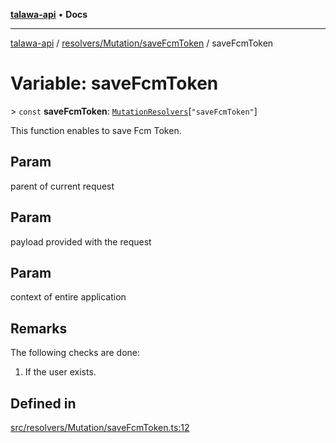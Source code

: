 [**talawa-api**](../../../../README.md) • **Docs**

***

[talawa-api](../../../../modules.md) / [resolvers/Mutation/saveFcmToken](../README.md) / saveFcmToken

# Variable: saveFcmToken

\> `const` **saveFcmToken**: [`MutationResolvers`](../../../../types/generatedGraphQLTypes/type-aliases/MutationResolvers.md)\[`"saveFcmToken"`\]

This function enables to save Fcm Token.

## Param

parent of current request

## Param

payload provided with the request

## Param

context of entire application

## Remarks

The following checks are done:
1. If the user exists.

## Defined in

[src/resolvers/Mutation/saveFcmToken.ts:12](https://github.com/PalisadoesFoundation/talawa-api/blob/1f38da5423898626c6ebfa24896a9c3d008195c6/src/resolvers/Mutation/saveFcmToken.ts#L12)
